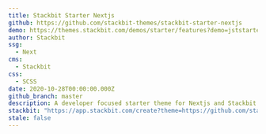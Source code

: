 ```yaml
---
title: Stackbit Starter Nextjs
github: https://github.com/stackbit-themes/stackbit-starter-nextjs
demo: https://themes.stackbit.com/demos/starter/features?demo=jststarternextjs
author: Stackbit
ssg:
  - Next
cms:
  - Stackbit
css:
  - SCSS
date: 2020-10-28T00:00:00.000Z
github_branch: master
description: A developer focused starter theme for Nextjs and Stackbit.
stackbit: "https://app.stackbit.com/create?theme=https://github.com/stackbit-themes/stackbit-starter-jekyll&utm_source=jamstackthemes&utm_medium=referral&utm_campaign=custom_themes&utm_content=card"
stale: false
---
```

